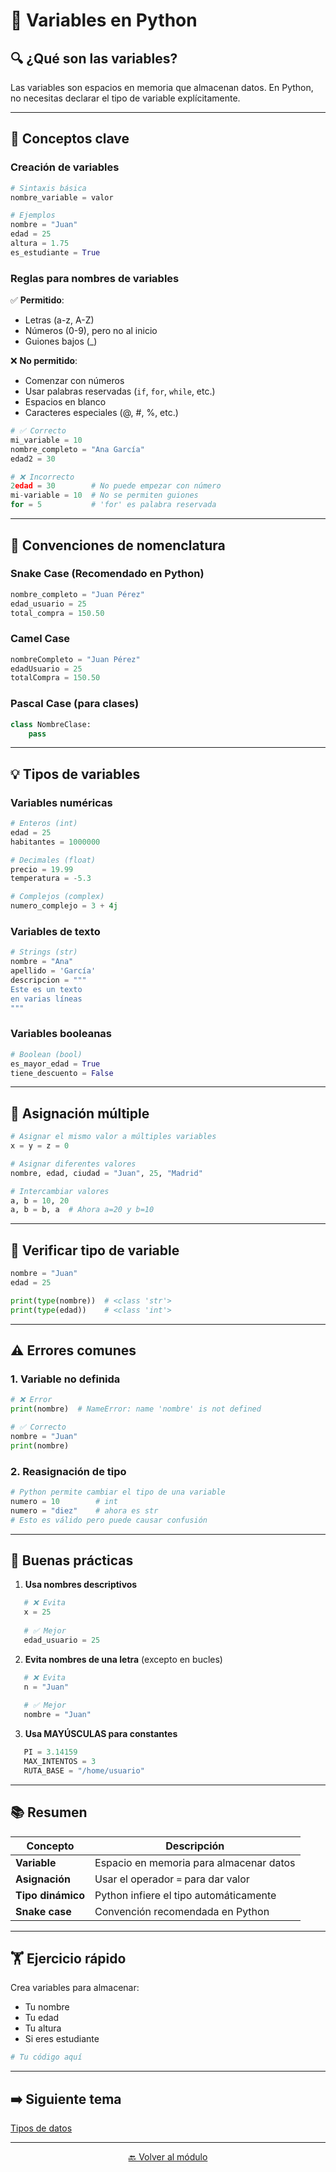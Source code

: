 # 📝 Variables en Python

## 🔍 ¿Qué son las variables?

Las variables son espacios en memoria que almacenan datos. En Python, no necesitas declarar el tipo de variable explícitamente.

---

## 📌 Conceptos clave

### Creación de variables
```python
# Sintaxis básica
nombre_variable = valor

# Ejemplos
nombre = "Juan"
edad = 25
altura = 1.75
es_estudiante = True
```

### Reglas para nombres de variables

✅ **Permitido**:
- Letras (a-z, A-Z)
- Números (0-9), pero no al inicio
- Guiones bajos (_)

❌ **No permitido**:
- Comenzar con números
- Usar palabras reservadas (`if`, `for`, `while`, etc.)
- Espacios en blanco
- Caracteres especiales (@, #, %, etc.)
```python
# ✅ Correcto
mi_variable = 10
nombre_completo = "Ana García"
edad2 = 30

# ❌ Incorrecto
2edad = 30        # No puede empezar con número
mi-variable = 10  # No se permiten guiones
for = 5           # 'for' es palabra reservada
```

---

## 🎨 Convenciones de nomenclatura

### Snake Case (Recomendado en Python)
```python
nombre_completo = "Juan Pérez"
edad_usuario = 25
total_compra = 150.50
```

### Camel Case
```python
nombreCompleto = "Juan Pérez"
edadUsuario = 25
totalCompra = 150.50
```

### Pascal Case (para clases)
```python
class NombreClase:
    pass
```

---

## 💡 Tipos de variables

### Variables numéricas
```python
# Enteros (int)
edad = 25
habitantes = 1000000

# Decimales (float)
precio = 19.99
temperatura = -5.3

# Complejos (complex)
numero_complejo = 3 + 4j
```

### Variables de texto
```python
# Strings (str)
nombre = "Ana"
apellido = 'García'
descripcion = """
Este es un texto
en varias líneas
"""
```

### Variables booleanas
```python
# Boolean (bool)
es_mayor_edad = True
tiene_descuento = False
```

---

## 🔄 Asignación múltiple
```python
# Asignar el mismo valor a múltiples variables
x = y = z = 0

# Asignar diferentes valores
nombre, edad, ciudad = "Juan", 25, "Madrid"

# Intercambiar valores
a, b = 10, 20
a, b = b, a  # Ahora a=20 y b=10
```

---

## 🧪 Verificar tipo de variable
```python
nombre = "Juan"
edad = 25

print(type(nombre))  # <class 'str'>
print(type(edad))    # <class 'int'>
```

---

## ⚠️ Errores comunes

### 1. Variable no definida
```python
# ❌ Error
print(nombre)  # NameError: name 'nombre' is not defined

# ✅ Correcto
nombre = "Juan"
print(nombre)
```

### 2. Reasignación de tipo
```python
# Python permite cambiar el tipo de una variable
numero = 10        # int
numero = "diez"    # ahora es str
# Esto es válido pero puede causar confusión
```

---

## 🎯 Buenas prácticas

1. **Usa nombres descriptivos**
```python
   # ❌ Evita
   x = 25
   
   # ✅ Mejor
   edad_usuario = 25
```

2. **Evita nombres de una letra** (excepto en bucles)
```python
   # ❌ Evita
   n = "Juan"
   
   # ✅ Mejor
   nombre = "Juan"
```

3. **Usa MAYÚSCULAS para constantes**
```python
   PI = 3.14159
   MAX_INTENTOS = 3
   RUTA_BASE = "/home/usuario"
```

---

## 📚 Resumen

| Concepto | Descripción |
|----------|-------------|
| **Variable** | Espacio en memoria para almacenar datos |
| **Asignación** | Usar el operador `=` para dar valor |
| **Tipo dinámico** | Python infiere el tipo automáticamente |
| **Snake case** | Convención recomendada en Python |

---

## 🏋️ Ejercicio rápido

Crea variables para almacenar:
- Tu nombre
- Tu edad
- Tu altura
- Si eres estudiante
```python
# Tu código aquí
```

---

## ➡️ Siguiente tema

[Tipos de datos](02_tipos_datos.md)

---

<p align="center">
  <a href="../README.md">🔙 Volver al módulo</a>
</p>
